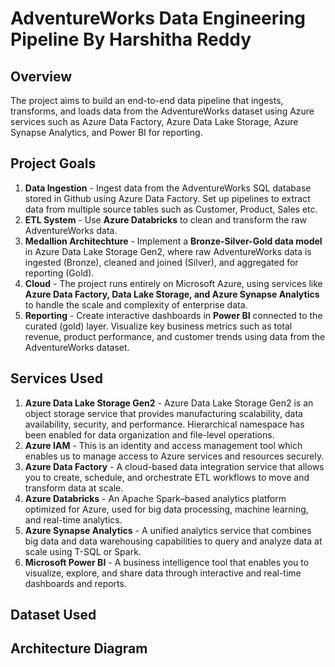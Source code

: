 #  AdventureWorks Data Engineering Pipeline By Harshitha Reddy



##  Overview

The project aims to build an end-to-end data pipeline that ingests, transforms, and loads data from the AdventureWorks dataset using Azure services such as Azure Data Factory, Azure Data Lake Storage, Azure Synapse Analytics, and Power BI for reporting.


## Project Goals

1. **Data Ingestion** - Ingest data from the AdventureWorks SQL database stored in Github using Azure Data Factory. Set up pipelines to extract data from multiple source tables such as Customer, Product, Sales etc.
2. **ETL System** - Use **Azure Databricks** to clean and transform the raw AdventureWorks data.
3. **Medallion Architechture** - Implement a **Bronze-Silver-Gold data model** in Azure Data Lake Storage Gen2, where raw AdventureWorks data is ingested (Bronze), cleaned and joined (Silver), and aggregated for reporting (Gold).
4. **Cloud** - The project runs entirely on Microsoft Azure, using services like **Azure Data Factory, Data Lake Storage, and Azure Synapse Analytics** to handle the scale and complexity of enterprise data.
5. **Reporting** - Create interactive dashboards in **Power BI** connected to the curated (gold) layer. Visualize key business metrics such as total revenue, product performance, and customer trends using data from the AdventureWorks dataset.


## Services Used

1. **Azure Data Lake Storage Gen2**  - Azure Data Lake Storage Gen2 is an object storage service that provides manufacturing scalability, data availability, security, and performance. Hierarchical namespace has been enabled for data organization and file-level operations.
2. **Azure IAM** - This is an identity and access management tool which enables us to manage access to Azure services and resources securely.
3. **Azure Data Factory** - A cloud-based data integration service that allows you to create, schedule, and orchestrate ETL workflows to move and transform data at scale.
4. **Azure Databricks** - An Apache Spark–based analytics platform optimized for Azure, used for big data processing, machine learning, and real-time analytics.
5. **Azure Synapse Analytics** - A unified analytics service that combines big data and data warehousing capabilities to query and analyze data at scale using T-SQL or Spark.
6. **Microsoft Power BI** - A business intelligence tool that enables you to visualize, explore, and share data through interactive and real-time dashboards and reports.
   


## Dataset Used



##  Architecture Diagram











